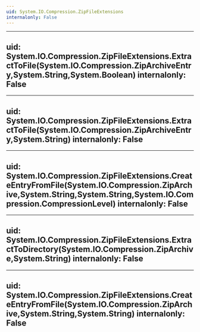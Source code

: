 ```yaml
---
uid: System.IO.Compression.ZipFileExtensions
internalonly: False
---
```


---
uid: System.IO.Compression.ZipFileExtensions.ExtractToFile(System.IO.Compression.ZipArchiveEntry,System.String,System.Boolean)
internalonly: False
---

---
uid: System.IO.Compression.ZipFileExtensions.ExtractToFile(System.IO.Compression.ZipArchiveEntry,System.String)
internalonly: False
---

---
uid: System.IO.Compression.ZipFileExtensions.CreateEntryFromFile(System.IO.Compression.ZipArchive,System.String,System.String,System.IO.Compression.CompressionLevel)
internalonly: False
---

---
uid: System.IO.Compression.ZipFileExtensions.ExtractToDirectory(System.IO.Compression.ZipArchive,System.String)
internalonly: False
---

---
uid: System.IO.Compression.ZipFileExtensions.CreateEntryFromFile(System.IO.Compression.ZipArchive,System.String,System.String)
internalonly: False
---
